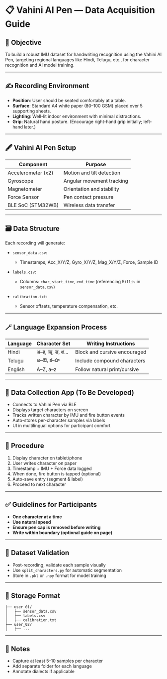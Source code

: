 # 📋 Vahini AI Pen — Data Acquisition Guide

## 🧠 Objective

To build a robust IMU dataset for handwriting recognition using the Vahini AI Pen, targeting regional languages like Hindi, Telugu, etc., for character recognition and AI model training.

---

## ✍️ Recording Environment

* **Position**: User should be seated comfortably at a table.
* **Surface**: Standard A4 white paper (80–100 GSM) placed over 5 supporting sheets.
* **Lighting**: Well-lit indoor environment with minimal distractions.
* **Grip**: Natural hand posture. (Encourage right-hand grip initially; left-hand later.)

---

## 🖋️ Vahini AI Pen Setup

| Component          | Purpose                   |
| ------------------ | ------------------------- |
| Accelerometer (x2) | Motion and tilt detection |
| Gyroscope          | Angular movement tracking |
| Magnetometer       | Orientation and stability |
| Force Sensor       | Pen contact pressure      |
| BLE SoC (STM32WB)  | Wireless data transfer    |

---

## 🗃️ Data Structure

Each recording will generate:

* `sensor_data.csv`:

  * Timestamps, Acc\_X/Y/Z, Gyro\_X/Y/Z, Mag\_X/Y/Z, Force, Sample ID
* `labels.csv`:

  * Columns: `char`, `start_time`, `end_time` (referencing `Millis` in `sensor_data.csv`)
* `calibration.txt`:

  * Sensor offsets, temperature compensation, etc.

---

## 🪄 Language Expansion Process

| Language | Character Set     | Writing Instructions         |
| -------- | ----------------- | ---------------------------- |
| Hindi    | अ–ह, ॠ, ङ, क्ष... | Block and cursive encouraged |
| Telugu   | అ–ఔ, క–హ          | Include compound characters  |
| English  | A–Z, a–z          | Follow natural print/cursive |

---

## 🎯 Data Collection App (To Be Developed)

* Connects to Vahini Pen via BLE
* Displays target characters on screen
* Tracks written character by IMU and fire button events
* Auto-stores per-character samples via labels
* UI in multilingual options for participant comfort

---

## 🔁 Procedure

1. Display character on tablet/phone
2. User writes character on paper
3. Timestamp + IMU + Force data logged
4. When done, fire button is tapped (optional)
5. Auto-save entry (segment & label)
6. Proceed to next character

---

## ✅ Guidelines for Participants

* **One character at a time**
* **Use natural speed**
* **Ensure pen cap is removed before writing**
* **Write within boundary (optional guide on page)**

---

## 🧪 Dataset Validation

* Post-recording, validate each sample visually
* Use `split_characters.py` for automatic segmentation
* Store in `.pkl` or `.npy` format for model training

---

## 📁 Storage Format

```
├── user_01/
│   ├── sensor_data.csv
│   ├── labels.csv
│   ├── calibration.txt
├── user_02/
│   ├── ...
```

---

## 📌 Notes

* Capture at least 5–10 samples per character
* Add separate folder for each language
* Annotate dialects if applicable
